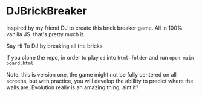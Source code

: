 # DJBrickBreaker

Inspired by my friend DJ to create this brick breaker game. All in 100% vanilla JS. that's pretty much it. 

Say Hi To DJ by breaking all the bricks

If you clone the repo, in order to play ```cd``` into ```html-folder``` and run ```open main-board.html```

Note: this is version one, the game might not be fully centered on all screens, but with practice, you will develop the abillity to predict where the walls are. Evolution really is an amazing thing, aint it?
